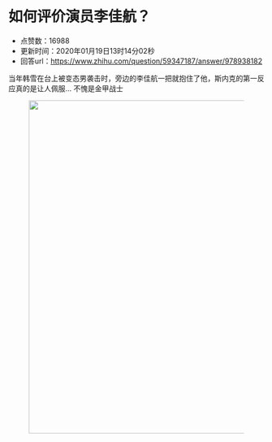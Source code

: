 # 如何评价演员李佳航？
- 点赞数：16988
- 更新时间：2020年01月19日13时14分02秒
- 回答url：https://www.zhihu.com/question/59347187/answer/978938182
<body>
 <p data-pid="oyfE73k0">当年韩雪在台上被变态男袭击时，旁边的李佳航一把就抱住了他，斯内克的第一反应真的是让人佩服… ​不愧是金甲战士</p>
 <figure data-size="normal">
  <img src="https://picx.zhimg.com/50/v2-775022387db22d87c51bb73f29ccd3bb_720w.gif?source=1940ef5c" data-rawwidth="656" data-rawheight="368" data-size="normal" data-original-token="v2-775022387db22d87c51bb73f29ccd3bb" data-thumbnail="https://pic1.zhimg.com/50/v2-775022387db22d87c51bb73f29ccd3bb_720w.jpg?source=1940ef5c" class="origin_image zh-lightbox-thumb" width="656" data-original="https://picx.zhimg.com/v2-775022387db22d87c51bb73f29ccd3bb_r.jpg?source=1940ef5c">
 </figure>
 <p></p>
</body>